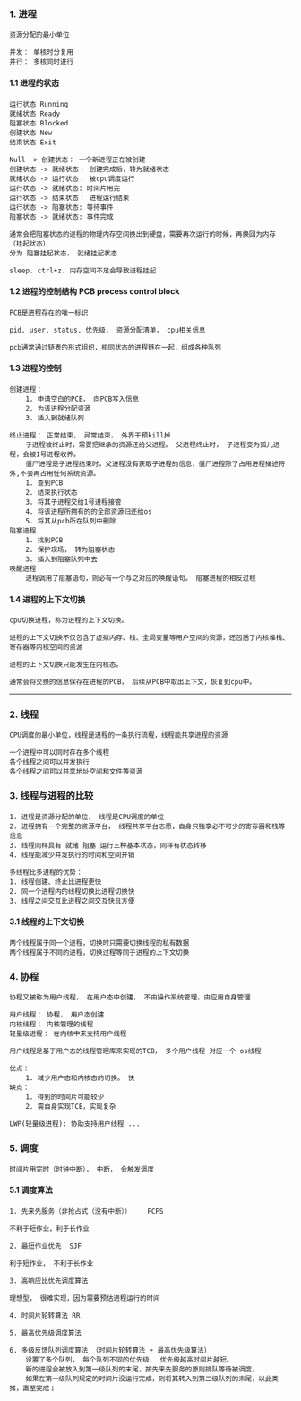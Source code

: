 ### 1. 进程

    资源分配的最小单位

    并发： 单核时分复用
    并行： 多核同时进行

#### 1.1 进程的状态
    运行状态 Running
    就绪状态 Ready
    阻塞状态 Blocked
    创建状态 New
    结束状态 Exit

    Null -> 创建状态： 一个新进程正在被创建
    创建状态 -> 就绪状态： 创建完成后，转为就绪状态
    就绪状态 -> 运行状态： 被cpu调度运行
    运行状态 -> 就绪状态: 时间片用完
    运行状态 -> 结束状态： 进程运行结束
    运行状态 -> 阻塞状态: 等待事件
    阻塞状态 -> 就绪状态: 事件完成

    通常会把阻塞状态的进程的物理内存空间换出到硬盘，需要再次运行的时候，再换回为内存 （挂起状态）
    分为 阻塞挂起状态， 就绪挂起状态

    sleep. ctrl+z. 内存空间不足会导致进程挂起

#### 1.2 进程的控制结构 PCB process control block
    PCB是进程存在的唯一标识
    
    pid, user, status, 优先级， 资源分配清单， cpu相关信息

    pcb通常通过链表的形式组织，相同状态的进程链在一起，组成各种队列

#### 1.3 进程的控制

    创建进程：
        1. 申请空白的PCB， 向PCB写入信息
        2. 为该进程分配资源
        3. 插入到就绪队列

    终止进程： 正常结束， 异常结束， 外界干预kill掉
        子进程被终止时，需要把继承的资源还给父进程。 父进程终止时， 子进程变为孤儿进程，会被1号进程收养。
        僵尸进程是子进程结束时，父进程没有获取子进程的信息，僵尸进程除了占用进程描述符外,不会再占用任何系统资源。
        1. 查到PCB
        2. 结束执行状态
        3. 将其子进程交给1号进程接管
        4. 将该进程所拥有的的全部资源归还给os
        5. 将其从pcb所在队列中删除
    阻塞进程
        1. 找到PCB
        2. 保护现场， 转为阻塞状态
        3. 插入到阻塞队列中去
    唤醒进程
        进程调用了阻塞语句，则必有一个与之对应的唤醒语句。 阻塞进程的相反过程

#### 1.4 进程的上下文切换

    cpu切换进程，称为进程的上下文切换。

    进程的上下文切换不仅包含了虚拟内存、栈、全局变量等用户空间的资源，还包括了内核堆栈、寄存器等内核空间的资源

    进程的上下文切换只能发生在内核态。

    通常会将交换的信息保存在进程的PCB， 后续从PCB中取出上下文，恢复到cpu中。

-------

### 2. 线程

    CPU调度的最小单位，线程是进程的一条执行流程，线程能共享进程的资源
    
    一个进程中可以同时存在多个线程
    各个线程之间可以并发执行
    各个线程之间可以共享地址空间和文件等资源

### 3. 线程与进程的比较

    1. 进程是资源分配的单位， 线程是CPU调度的单位
    2. 进程拥有一个完整的资源平台， 线程共享平台志愿，自身只独享必不可少的寄存器和栈等信息
    3. 线程同样具有 就绪 阻塞 运行三种基本状态，同样有状态转移
    4. 线程能减少并发执行的时间和空间开销

    多线程比多进程的优势：
    1. 线程创建、终止比进程更快
    2. 同一个进程内的线程切换比进程切换快
    3. 线程之间交互比进程之间交互快且方便

#### 3.1 线程的上下文切换
    两个线程属于同一个进程，切换时只需要切换线程的私有数据
    两个线程属于不同的进程，切换过程等同于进程的上下文切换


### 4. 协程

    协程又被称为用户线程， 在用户态中创建， 不由操作系统管理，由应用自身管理

    用户线程： 协程， 用户态创建
    内核线程： 内核管理的线程
    轻量级进程： 在内核中来支持用户线程

    用户线程是基于用户态的线程管理库来实现的TCB， 多个用户线程 对应一个 os线程

    优点：
        1. 减少用户态和内核态的切换。 快
    缺点：
        1. 得到的时间片可能较少
        2. 需自身实现TCB，实现复杂

    LWP(轻量级进程): 协助支持用户线程 ...

### 5. 调度
    时间片用完时（时钟中断）， 中断， 会触发调度

#### 5.1 调度算法

    1. 先来先服务（非抢占式（没有中断））    FCFS

    不利于短作业，利于长作业

    2. 最短作业优先  SJF

    利于短作业， 不利于长作业

    3. 高响应比优先调度算法
    
    理想型， 很难实现，因为需要预估进程运行的时间

    4. 时间片轮转算法 RR

    5. 最高优先级调度算法

    6. 多级反馈队列调度算法 （时间片轮转算法 + 最高优先级算法）
        设置了多个队列， 每个队列不同的优先级， 优先级越高时间片越短。
        新的进程会被放入到第一级队列的末尾，按先来先服务的原则排队等待被调度，
        如果在第一级队列规定的时间片没运行完成，则将其转入到第二级队列的末尾，以此类推，直至完成；